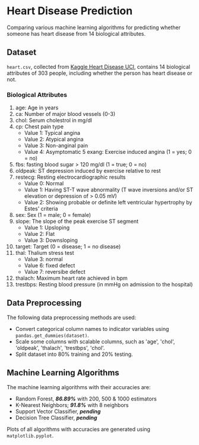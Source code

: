# Heart Disease Prediction
Comparing various machine learning algorithms for predicting whether someone has heart disease from 14 biological attributes.

## Dataset

<code>heart.csv</code>, collected from [Kaggle Heart Disease UCI](https://www.kaggle.com/ronitf/heart-disease-uci), contains 14 biological attributes of 303 people, including whether the person has heart disease or not.

### Biological Attributes

1. age: Age in years
2. ca: Number of major blood vessels (0-3)
3. chol: Serum cholestrol in mg/dl
4. cp: Chest pain type
    * Value 1: Typical angina
    * Value 2: Atypical angina
    * Value 3: Non-anginal pain
    * Value 4: Asymptomatic
5 exang: Exercise induced angina (1 = yes; 0 = no)
6. fbs: fasting blood sugar > 120 mg/dl (1 = true; 0 = no)
7. oldpeak: ST depression induced by exercise relative to rest
8. restecg: Resting electrocardiographic results
    * Value 0: Normal
    * Value 1: Having ST-T wave abnormality (T wave inversions and/or ST elevation or depression of > 0.05 mV)
    * Value 2: Showing probable or definite left ventricular hypertrophy by Estes' criteria
9. sex: Sex (1 = male; 0 = female)
10. slope: The slope of the peak exercise ST segment
    * Value 1: Upsloping
    * Value 2: Flat
    * Value 3: Downsloping
11. target: Target (0 = disease; 1 = no disease)
12. thal: Thalium stress test
    * Value 3: normal
    * Value 6: fixed defect
    * Value 7: reversibe defect
13. thalach: Maximum heart rate achieved in bpm
14. trestbps: Resting blood pressure (in mmHg on admission to the hospital)

## Data Preprocessing

The following data preprocessing methods are used:

* Convert categorical column names to indicator variables using <code>pandas.get_dummies(dataset)</code>.
* Scale some columns with scalable columns, such as 'age', 'chol', 'oldpeak', 'thalach', 'trestbps', 'chol'.
* Split dataset into 80% training and 20% testing.

## Machine Learning Algorithms

The machine learning algorithms with their accuracies are:

* Random Forest, <b><i>86.89%</i></b> with 200, 500 & 1000 estimators
* K-Nearest Neighbors; <b><i>91.8%</i></b> with 8 neighbors
* Support Vector Classifier, <b><i>pending</i></b>
* Decision Tree Classifier, <b><i>pending</i></b>

Plots of all algorithms with accuracies are generated using <code>matplotlib.pyplot</code>.
